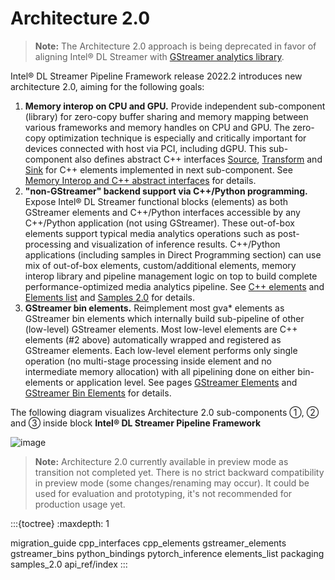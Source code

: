 # Architecture 2.0

> **Note:** The Architecture 2.0 approach is being deprecated in favor of aligning
Intel® DL Streamer with [GStreamer analytics
library](https://gstreamer.freedesktop.org/documentation/analytics/index.html).

Intel® DL Streamer Pipeline Framework release 2022.2 introduces new
architecture 2.0, aiming for the following goals:

1. **Memory interop on CPU and GPU.** Provide independent sub-component
   (library) for zero-copy buffer sharing and memory mapping between
   various frameworks and memory handles on CPU and GPU. The zero-copy
   optimization technique is especially and critically important for
   devices connected with host via PCI, including dGPU. This
   sub-component also defines abstract C++ interfaces
   [Source](./api_ref/class_dlstreamer_Source),
   [Transform](./api_ref/class_dlstreamer_Transform) and
   [Sink](./api_ref/class_dlstreamer_Sink) for C++ elements implemented in next sub-component. See
   [Memory Interop and C++ abstract interfaces](./cpp_interfaces) for details.
2. **\"non-GStreamer\" backend support via C++/Python programming.**
   Expose Intel® DL Streamer functional blocks (elements) as both
   GStreamer elements and C++/Python interfaces accessible by any
   C++/Python application (not using GStreamer). These out-of-box
   elements support typical media analytics operations such as
   post-processing and visualization of inference results. C++/Python
   applications (including samples in Direct Programming section) can
   use mix of out-of-box elements, custom/additional elements, memory
   interop library and pipeline management logic on top to build
   complete performance-optimized media analytics pipeline. See
   [C++ elements](cpp_elements) and [Elements list](elements_list) and
   [Samples 2.0](samples_2.0) for details.
3. **GStreamer bin elements.** Reimplement most gva\* elements as
   GStreamer bin elements which internally build sub-pipeline of other
   (low-level) GStreamer elements. Most low-level elements are C++
   elements (#2 above) automatically wrapped and registered as
   GStreamer elements. Each low-level element performs only single
   operation (no multi-stage processing inside element and no
   intermediate memory allocation) with all pipelining done on either
   bin-elements or application level. See pages
   [GStreamer Elements](gstreamer_elements) and [GStreamer Bin Elements](gstreamer_bins) for details.

The following diagram visualizes Architecture 2.0 sub-components ①, ②
and ③ inside block **Intel® DL Streamer Pipeline Framework**

![image](dlstreamer-arch-2.0.png)

> **Note:** Architecture 2.0 currently available in preview mode as transition not
> completed yet. There is no strict backward compatibility in preview mode
> (some changes/renaming may occur). It could be used for evaluation and
> prototyping, it's not recommended for production usage yet.

:::{toctree}
:maxdepth: 1

migration_guide
cpp_interfaces
cpp_elements
gstreamer_elements
gstreamer_bins
python_bindings
pytorch_inference
elements_list
packaging
samples_2.0
api_ref/index
:::
